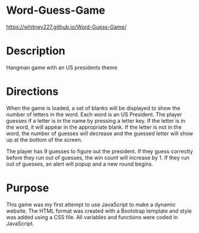 # Word-Guess-Game
https://whitney227.github.io/Word-Guess-Game/

# Description
Hangman game with an US presidents theme

# Directions
When the game is loaded, a set of blanks will be displayed to show the number of letters in the word.
Each word is an US President. The player guesses if a letter is in the name by pressing a letter key.  If the letter is in the word, it will appear in the appropriate blank. If the letter is not in the word, the number of guesses will decrease and the guessed letter will show up at the bottom of the screen.

The player has 9 guesses to figure out the president.  If they guess correctly before they run out of guesses, the win count will increase by 1.  If they run out of guesses, an alert will popup and a new round begins.  

# Purpose
This game was my first attempt to use JavaScript to make a dynamic website.  The HTML format was created with a Bootstrap template and style was added using a CSS file.  All variables and functions were coded in JavaScript.
